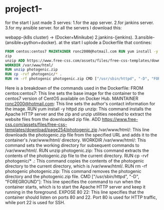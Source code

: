 # project1-
for the start I just made 3 serves: 1.for the app server. 2.for jankins server. 3.for my ansible server. for all the servers I download this:

webapp-(k8s cluster) -> (Docker+Minikube) 2.jankins-(jenkins). 3.ansible- (ansible+python+docker).
at the start I uplode a Dockerfile that contines:

```Dockerfile
FROM centos:centos7 MAINTAINER ronc2000@hotmail.com RUN yum install -y httpd
zip
unzip ADD https://www.free-css.com/assets/files/free-css-templates/download/page254/photogenic.zip /var/www/html/ 
WORKDIR /var/www/html/
RUN unzip photogenic.zip 
RUN cp -rvf photogenic/* . 
RUN rm -rf photogenic photogenic.zip CMD ["/usr/sbin/httpd", "-D", "FOREGROUND"] EXPOSE 80 22
```

Here is a breakdown of the commands used in the Dockerfile: FROM centos:centos7: This line sets the base image for the container to the centos7 version of CentOS available on Docker Hub. MAINTAINER ronc2000@hotmail.com: This line sets the author's contact information for the image. RUN yum install -y httpd zip unzip: This command installs the Apache HTTP server and the zip and unzip utilities needed to extract the website files from the downloaded zip file. ADD https://www.free-css.com/assets/files/free-css-templates/download/page254/photogenic.zip /var/www/html/: This line downloads the photogenic.zip file from the specified URL and adds it to the container's /var/www/html/ directory. WORKDIR /var/www/html/: This command sets the working directory for subsequent commands to /var/www/html/. RUN unzip photogenic.zip: This command extracts the contents of the photogenic.zip file to the current directory. RUN cp -rvf photogenic/* .: This command copies the contents of the photogenic directory to the current directory, which is /var/www/html/. RUN rm -rf photogenic photogenic.zip: This command removes the photogenic directory and the photogenic.zip file. CMD ["/usr/sbin/httpd", "-D", "FOREGROUND"]: This line specifies the command to run when the container starts, which is to start the Apache HTTP server and keep it running in the foreground. EXPOSE 80 22: This line specifies that the container should listen on ports 80 and 22. Port 80 is used for HTTP traffic, while port 22 is used for SSH.
